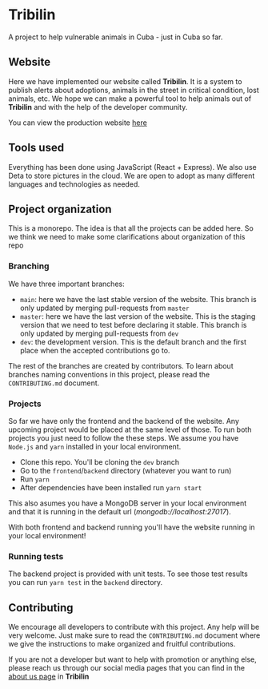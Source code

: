 # Tribilin

A project to help vulnerable animals in Cuba - just in Cuba so far.

## Website

Here we have implemented our website called **Tribilin**. It is a system to publish alerts about adoptions, animals in the street in critical condition, lost animals, etc.
We hope we can make a powerful tool to help animals out of **Tribilin** and with the help of the developer community.

You can view the production website [here](https://tribilin.netlify.app)

## Tools used

Everything has been done using JavaScript (React + Express). We also use Deta to store pictures in the cloud. We are open to adopt as many different languages and technologies as
needed.

## Project organization

This is a monorepo. The idea is that all the projects can be added here. So we think we need to make some clarifications about organization of this repo

### Branching

We have three important branches:

* ```main```: here we have the last stable version of the website. This branch is only updated by merging pull-requests from ```master```
* ```master```: here we have the last version of the website. This is the staging version that we need to test before declaring it stable. This branch is only updated by merging
pull-requests from ```dev```
* ```dev```: the development version. This is the default branch and the first place when the accepted contributions go to.

The rest of the branches are created by contributors. To learn about branches naming conventions in this project, please read the ```CONTRIBUTING.md``` document.

### Projects

So far we have only the frontend and the backend of the website. Any upcoming project would be placed at the same level of those. To run both projects you just need to follow
the these steps. We assume you have ```Node.js``` and ```yarn``` installed in your local environment.

* Clone this repo. You'll be cloning the ```dev``` branch
* Go to the ```frontend```/```backend``` directory (whatever you want to run)
* Run ```yarn```
* After dependencies have been installed run ```yarn start```

This also asumes you have a MongoDB server in your local environment and that it is running in the default url (_mongodb://localhost:27017_).

With both frontend and backend running you'll have the website running in your local environment!

### Running tests

The backend project is provided with unit tests. To see those test results you can run ```yarn test``` in the ```backend``` directory.

## Contributing

We encourage all developers to contribute with this project. Any help will be very welcome. Just make sure to read the ```CONTRIBUTING.md``` document where we give the instructions to make organized and fruitful contributions.

If you are not a developer but want to help with promotion or anything else, please reach us through our social media pages that you can find in the [about us page](https://tribilin.netlify.app/about-us) in **Tribilin**
